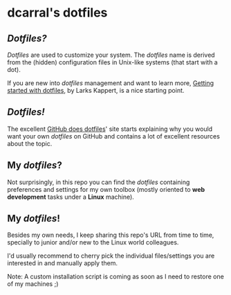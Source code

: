 # dcarral's dotfiles

## _Dotfiles?_

_Dotfiles_ are used to customize your system. The _dotfiles_ name is derived from the (hidden) configuration files in Unix-like systems (that start with a dot).

If you are new into _dotfiles_ management and want to learn more, [Getting started with dotfiles](https://medium.com/@webprolific/getting-started-with-dotfiles-43c3602fd789), by Larks Kappert, is a nice starting point.

## _Dotfiles!_

The excellent [GitHub does dotfiles](http://dotfiles.github.io/)' site starts explaining why you would want your own _dotfiles_ on GitHub and contains a lot of excellent resources about the topic.

## My _dotfiles_?

Not surprisingly, in this repo you can find the _dotfiles_ containing preferences and settings for my own toolbox (mostly oriented to __web development__ tasks under a __Linux__ machine).

## My _dotfiles_!

Besides my own needs, I keep sharing this repo's URL from time to time, specially to junior and/or new to the Linux world colleagues.

I'd usually recommend to cherry pick the individual files/settings you are interested in and manually apply them.

Note: A custom installation script is coming as soon as I need to restore one of my machines ;)

